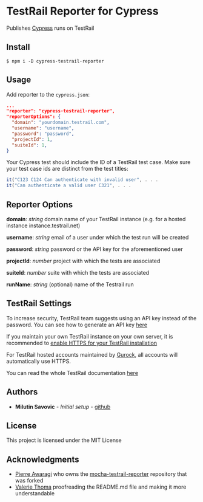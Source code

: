 # TestRail Reporter for Cypress

Publishes [Cypress](https://www.cypress.io/) runs on TestRail

## Install

```shell
$ npm i -D cypress-testrail-reporter
```

## Usage

Add reporter to the `cypress.json`:

```json
...
"reporter": "cypress-testrail-reporter",
"reporterOptions": {
  "domain": "yourdomain.testrail.com",
  "username": "username",
  "password": "password",
  "projectId": 1,
  "suiteId": 1,
}
```

Your Cypress test should include the ID of a TestRail test case. Make sure your test case ids are distinct from the test titles:

```Javascript
it("C123 C124 Can authenticate with invalid user", . . .
it("Can authenticate a valid user C321", . . .
```

## Reporter Options

**domain**: _string_ domain name of your TestRail instance (e.g. for a hosted instance instance.testrail.net)

**username**: _string_ email of a user under which the test run will be created

**password**: _string_ password or the API key for the aforementioned user

**projectId**: _number_ project with which the tests are associated

**suiteId**: _number_ suite with which the tests are associated

**runName**: _string_ (optional) name of the Testrail run

## TestRail Settings

To increase security, TestRail team suggests using an API key instead of the password. You can see how to generate an API key [here](http://docs.gurock.com/testrail-api2/accessing#username_and_api_key)

If you maintain your own TestRail instance on your own server, it is recommended to [enable HTTPS for your TestRail installation](http://docs.gurock.com/testrail-admin/admin-securing#using_https)

For TestRail hosted accounts maintained by [Gurock](http://www.gurock.com/), all accounts will automatically use HTTPS.

You can read the whole TestRail documentation [here](http://docs.gurock.com/)

## Authors

* **Milutin Savovic** - _Initial setup_ - [github](https://github.com/mickosav)

## License

This project is licensed under the MIT License

## Acknowledgments

* [Pierre Awaragi](https://github.com/awaragi) who owns the [mocha-testrail-reporter](https://github.com/awaragi/mocha-testrail-reporter) repository that was forked
* [Valerie Thoma](https://github.com/ValerieThoma) proofreading the README.md file and making it more understandable

